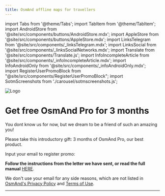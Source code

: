 ```yaml
---
title: OsmAnd offline maps for travellers
---
```


import Tabs from '@theme/Tabs';
import TabItem from '@theme/TabItem';
import AndroidStore from '@site/src/components/buttons/AndroidStore.mdx';
import AppleStore from '@site/src/components/buttons/AppleStore.mdx';
import LinksTelegram from '@site/src/components/_linksTelegram.mdx';
import LinksSocial from '@site/src/components/_linksSocialNetworks.mdx';
import Translate from '@site/src/components/Translate.js';
import InfoIncompleteArticle from '@site/src/components/_infoIncompleteArticle.mdx';
import InfoAndroidOnly from '@site/src/components/_infoAndroidOnly.mdx';
import RegisterUserPromoBlock from "@site/src/components/RegisterUserPromoBlock";
import SotmScreenshots from './carousel/sotmscreenshots.js';

![Logo](@site/static/img/promo/logo_osmand_black.png)


# Get free OsmAnd Pro for 3 months 

You dont know us for now, but we dream to be a friend of such an amazing you!

Please take this introductory gift: 3 months of OsmAnd Pro, our best product.

Input your email to register promo:

<RegisterUserPromoBlock  promoKey='natgeo'/>

**Follow the instructions from the letter we have sent, or read the full manual** [HERE](https://osmand.net/promo/manual#english-version).

<SotmScreenshots />

We don't use your email for any side reasons, which are not listed in [OsmAnd's Privacy Policy](https://osmand.net/docs/legal/privacy-policy) and [Terms of Use](https://osmand.net/docs/legal/terms-of-use).

_________________


<LinksSocial/>
<LinksTelegram/>